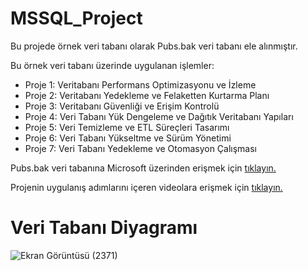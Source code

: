 # MSSQL_Project

Bu projede örnek veri tabanı olarak Pubs.bak veri tabanı ele alınmıştır.

Bu örnek veri tabanı üzerinde uygulanan işlemler:
- Proje 1: Veritabanı Performans Optimizasyonu ve İzleme
- Proje 2: Veritabanı Yedekleme ve Felaketten Kurtarma Planı
- Proje 3: Veritabanı Güvenliği ve Erişim Kontrolü
- Proje 4: Veri Tabanı Yük Dengeleme ve Dağıtık Veritabanı Yapıları
- Proje 5: Veri Temizleme ve ETL Süreçleri Tasarımı
- Proje 6: Veri Tabanı Yükseltme ve Sürüm Yönetimi
- Proje 7: Veri Tabanı Yedekleme ve Otomasyon Çalışması

Pubs.bak veri tabanına Microsoft üzerinden erişmek için [tıklayın.](https://github.com/microsoft/sql-server-samples/blob/master/samples/databases/northwind-pubs/instpubs.sql)

Projenin uygulanış adımlarını içeren videolara erişmek için [tıklayın.](https://drive.google.com/drive/folders/1F96I1jNVQnzVSdowzRYIpNcsvvuy3lOz)

# Veri Tabanı Diyagramı

![Ekran Görüntüsü (2371)](https://github.com/user-attachments/assets/835808e3-5bfe-4835-a815-f1e4782dc530)
